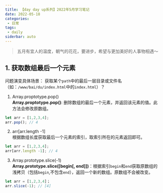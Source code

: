 ```yaml
---
title: 【day day up系列】2022年5月学习笔记
date: 2022-05-18
categories:
 - 日常
tags:
 - daily
siderbar: auto
---
```


> 五月有宜人的温度，朝气的花花，要进步，希望与更加美好的人事物相遇～

## 1. 获取数组最后一个元素
问题演变具体场景： 获取某个`path`中的最后一层目录或文件名（如：`/www/bai/du/index.html`中的`index.html`）？   
1. Array.proptotype.pop()  
**Array.proptotype.pop()**: 删除数组的最后一个元素，并返回该元素的值。此方法会修改原数组。  
```js
let arr = [1,2,3,4];
arr.pop(); // 4
```  
2. arr[arr.length -1]  
根据数组长度获取最后一个元素的索引，取索引所在的元素返回即可。  
```js
let arr = [1,2,3,4];
arr[arr.length -1]; // 4
```  
3. Array.prototype.slice(-1)  
**Array.prototype.slice([begin[, end]])**：根据索引`begin`和`end`获取原数组的浅拷贝（包括`begin`,不包含`end`），返回一个新的数组。原数组不会被改变。  
```js
let arr = [1,2,3,4]；
arr.slice(-1); // [4]
```

